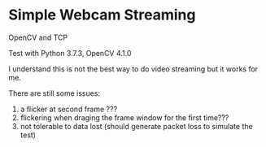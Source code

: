 # Simple Webcam Streaming

OpenCV and TCP

Test with Python 3.7.3, OpenCV 4.1.0

I understand this is not the best way to do video streaming but it works for me.

There are still some issues:

1. a flicker at second frame ???
2. flickering when draging the frame window for the first time???
3. not tolerable to data lost (should generate packet loss to simulate the test)
